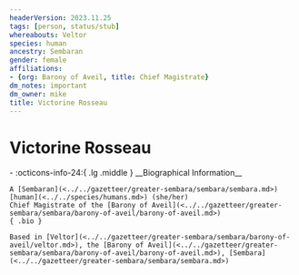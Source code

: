 ```yaml
---
headerVersion: 2023.11.25
tags: [person, status/stub]
whereabouts: Veltor
species: human
ancestry: Sembaran
gender: female
affiliations:
- {org: Barony of Aveil, title: Chief Magistrate}
dm_notes: important
dm_owner: mike
title: Victorine Rosseau
---
```

# Victorine Rosseau
<div class="grid cards ext-narrow-margin ext-one-column" markdown>
- :octicons-info-24:{ .lg .middle } __Biographical Information__

    A [Sembaran](<../../gazetteer/greater-sembara/sembara/sembara.md>) [human](<../../species/humans.md>) (she/her)  
    Chief Magistrate of the [Barony of Aveil](<../../gazetteer/greater-sembara/sembara/barony-of-aveil/barony-of-aveil.md>)  
    { .bio }

    Based in [Veltor](<../../gazetteer/greater-sembara/sembara/barony-of-aveil/veltor.md>), the [Barony of Aveil](<../../gazetteer/greater-sembara/sembara/barony-of-aveil/barony-of-aveil.md>), [Sembara](<../../gazetteer/greater-sembara/sembara/sembara.md>)
</div>

